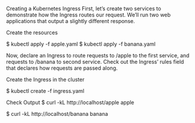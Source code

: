 Creating a Kubernetes Ingress
First, let’s create two services to demonstrate how the Ingress routes our request. We’ll run two web applications that output a slightly different response.

Create the resources

$ kubectl apply -f apple.yaml
$ kubectl apply -f banana.yaml

Now, declare an Ingress to route requests to /apple to the first service, and requests to /banana to second service. Check out the Ingress’ rules field that declares how requests are passed along.

Create the Ingress in the cluster

$ kubectl create -f ingress.yaml

Check Output
$ curl -kL http://localhost/apple
apple

$ curl -kL http://localhost/banana
banana

